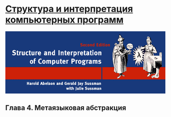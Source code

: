 # [Структура и интерпретация компьютерных программ](../../README.md#Структура-и-интерпретация-компьютерных-программ)

![Alt text](../../images/common/cover-sicp.gif "Структура и интерпретация компьютерных программ")

## Глава 4. Метаязыковая абстракция
